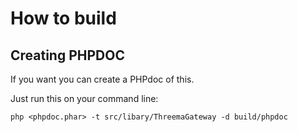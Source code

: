 # How to build
## Creating PHPDOC
If you want you can create a PHPdoc of this.

Just run this on your command line:

```shell
php <phpdoc.phar> -t src/libary/ThreemaGateway -d build/phpdoc
```
